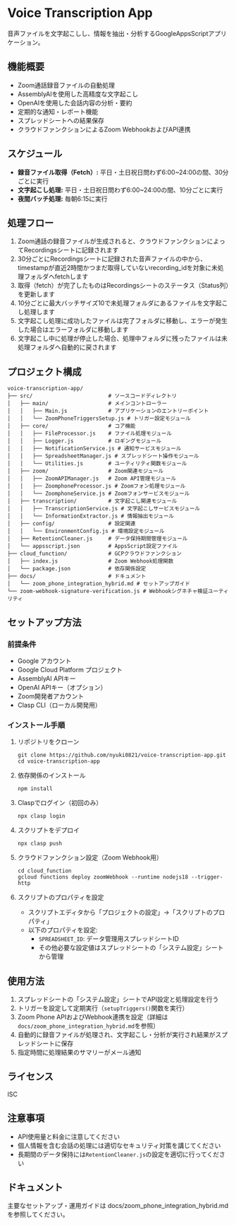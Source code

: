 # Voice Transcription App

音声ファイルを文字起こしし、情報を抽出・分析するGoogleAppsScriptアプリケーション。

## 機能概要

- Zoom通話録音ファイルの自動処理
- AssemblyAIを使用した高精度な文字起こし
- OpenAIを使用した会話内容の分析・要約
- 定期的な通知・レポート機能
- スプレッドシートへの結果保存
- クラウドファンクションによるZoom WebhookおよびAPI連携

## スケジュール

- **録音ファイル取得（Fetch）:** 平日・土日祝日問わず6:00~24:00の間、30分ごとに実行
- **文字起こし処理:** 平日・土日祝日問わず6:00~24:00の間、10分ごとに実行
- **夜間バッチ処理:** 毎朝6:15に実行

## 処理フロー

1. Zoom通話の録音ファイルが生成されると、クラウドファンクションによってRecordingsシートに記録されます
2. 30分ごとにRecordingsシートに記録された音声ファイルの中から、timestampが直近2時間かつまだ取得していないrecording_idを対象に未処理フォルダへfetchします
3. 取得（fetch）が完了したものはRecordingsシートのステータス（Status列）を更新します
4. 10分ごとに最大バッチサイズ10で未処理フォルダにあるファイルを文字起こし処理します
5. 文字起こし処理に成功したファイルは完了フォルダに移動し、エラーが発生した場合はエラーフォルダに移動します
6. 文字起こし中に処理が停止した場合、処理中フォルダに残ったファイルは未処理フォルダへ自動的に戻されます

## プロジェクト構成

```
voice-transcription-app/
├── src/                        # ソースコードディレクトリ
│   ├── main/                   # メインコントローラー
│   │   ├── Main.js             # アプリケーションのエントリーポイント
│   │   └── ZoomPhoneTriggersSetup.js # トリガー設定モジュール
│   ├── core/                   # コア機能
│   │   ├── FileProcessor.js    # ファイル処理モジュール
│   │   ├── Logger.js           # ロギングモジュール
│   │   ├── NotificationService.js # 通知サービスモジュール
│   │   ├── SpreadsheetManager.js # スプレッドシート操作モジュール
│   │   └── Utilities.js        # ユーティリティ関数モジュール
│   ├── zoom/                   # Zoom関連モジュール
│   │   ├── ZoomAPIManager.js   # Zoom API管理モジュール
│   │   ├── ZoomphoneProcessor.js # Zoomフォン処理モジュール
│   │   └── ZoomphoneService.js # Zoomフォンサービスモジュール
│   ├── transcription/          # 文字起こし関連モジュール
│   │   ├── TranscriptionService.js # 文字起こしサービスモジュール
│   │   └── InformationExtractor.js # 情報抽出モジュール
│   ├── config/                 # 設定関連
│   │   └── EnvironmentConfig.js # 環境設定モジュール
│   ├── RetentionCleaner.js     # データ保持期間管理モジュール
│   └── appsscript.json         # AppsScript設定ファイル
├── cloud_function/             # GCPクラウドファンクション
│   ├── index.js                # Zoom Webhook処理関数
│   └── package.json            # 依存関係設定
├── docs/                       # ドキュメント
│   └── zoom_phone_integration_hybrid.md # セットアップガイド
└── zoom-webhook-signature-verification.js # Webhookシグネチャ検証ユーティリティ
```

## セットアップ方法

### 前提条件
- Google アカウント
- Google Cloud Platform プロジェクト
- AssemblyAI APIキー
- OpenAI APIキー（オプション）
- Zoom開発者アカウント
- Clasp CLI（ローカル開発用）

### インストール手順

1. リポジトリをクローン
   ```
   git clone https://github.com/nyuki0821/voice-transcription-app.git
   cd voice-transcription-app
   ```

2. 依存関係のインストール
   ```
   npm install
   ```

3. Claspでログイン（初回のみ）
   ```
   npx clasp login
   ```

4. スクリプトをデプロイ
   ```
   npx clasp push
   ```

5. クラウドファンクション設定（Zoom Webhook用）
   ```
   cd cloud_function
   gcloud functions deploy zoomWebhook --runtime nodejs18 --trigger-http
   ```

6. スクリプトのプロパティを設定
   - スクリプトエディタから「プロジェクトの設定」→「スクリプトのプロパティ」
   - 以下のプロパティを設定:
     - `SPREADSHEET_ID`: データ管理用スプレッドシートID
     - その他必要な設定値はスプレッドシートの「システム設定」シートから管理

## 使用方法

1. スプレッドシートの「システム設定」シートでAPI設定と処理設定を行う
2. トリガーを設定して定期実行（`setupTriggers()`関数を実行）
3. Zoom Phone APIおよびWebhook連携を設定（詳細は`docs/zoom_phone_integration_hybrid.md`を参照）
4. 自動的に録音ファイルが処理され、文字起こし・分析が実行され結果がスプレッドシートに保存
5. 指定時間に処理結果のサマリーがメール通知

## ライセンス

ISC

## 注意事項

- API使用量と料金に注意してください
- 個人情報を含む会話の処理には適切なセキュリティ対策を講じてください
- 長期間のデータ保持には`RetentionCleaner.js`の設定を適切に行ってください

## ドキュメント

主要なセットアップ・運用ガイドは docs/zoom_phone_integration_hybrid.md を参照してください。 